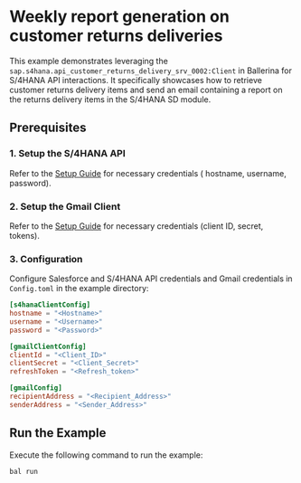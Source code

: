 # Weekly report generation on customer returns deliveries

This example demonstrates leveraging the `sap.s4hana.api_customer_returns_delivery_srv_0002:Client` in Ballerina for S/4HANA API interactions. It specifically showcases how to retrieve customer returns delivery items and send an email containing a report on the returns delivery items in the S/4HANA SD module.

## Prerequisites

### 1. Setup the S/4HANA API

Refer to the [Setup Guide](https://central.ballerina.io/ballerinax/sap/latest#setup-guide) for necessary credentials (
hostname, username, password).

### 2. Setup the Gmail Client

Refer to the [Setup Guide](https://central.ballerina.io/ballerinax/googleapis.gmail/latest#setup-guide) for necessary credentials (client ID, secret, tokens).

### 3. Configuration

Configure Salesforce and S/4HANA API credentials and Gmail credentials in `Config.toml` in the example directory:

```toml
[s4hanaClientConfig]
hostname = "<Hostname>"
username = "<Username>"
password = "<Password>"

[gmailClientConfig]
clientId = "<Client_ID>"
clientSecret = "<Client_Secret>"
refreshToken = "<Refresh_token>"

[gmailConfig]
recipientAddress = "<Recipient_Address>"
senderAddress = "<Sender_Address>"

```

## Run the Example

Execute the following command to run the example:

```bash
bal run
```
